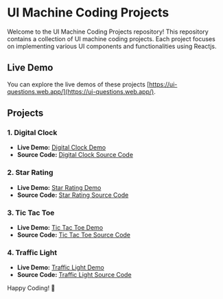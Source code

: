 # UI Machine Coding Projects

Welcome to the UI Machine Coding Projects repository! This repository contains a collection of UI machine coding projects. Each project focuses on implementing various UI components and functionalities using Reactjs.

## Live Demo

You can explore the live demos of these projects [https://ui-questions.web.app/](https://ui-questions.web.app/).

## Projects

### 1. Digital Clock

- **Live Demo:** [Digital Clock Demo](https://ui-questions.web.app/digital-clock)
- **Source Code:** [Digital Clock Source Code](https://github.com/harshitchopra7/ui-questions/tree/master/src/Questions/DigitalClock)

### 2. Star Rating

- **Live Demo:** [Star Rating Demo](https://ui-questions.web.app/star-rating)
- **Source Code:** [Star Rating Source Code](https://github.com/harshitchopra7/ui-questions/tree/master/src/Questions/StarRating)

### 3. Tic Tac Toe

- **Live Demo:** [Tic Tac Toe Demo](https://ui-questions.web.app/tic-tac-toe)
- **Source Code:** [Tic Tac Toe Source Code](https://github.com/harshitchopra7/ui-questions/tree/master/src/Questions/TicTacToe)

### 4. Traffic Light

- **Live Demo:** [Traffic Light Demo](https://ui-questions.web.app/traffic-light)
- **Source Code:** [Traffic Light Source Code](https://github.com/harshitchopra7/ui-questions/tree/master/src/Questions/TrafficLight)

Happy Coding! 🚀
